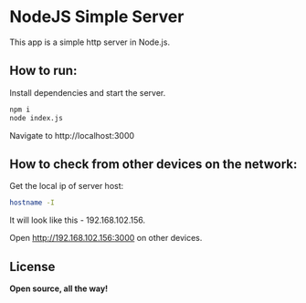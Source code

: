# NodeJS Simple Server

This app is a simple http server in Node.js.

## How to run:

Install dependencies and start the server.

```bash
npm i
node index.js
```

Navigate to http://localhost:3000

## How to check from other devices on the network:

Get the local ip of server host:
```bash
hostname -I
```
It will look like this - 192.168.102.156.

Open http://192.168.102.156:3000 on other devices.

## License

**Open source, all the way!**
